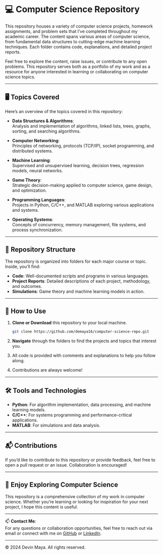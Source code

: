 # 💻 Computer Science Repository

This repository houses a variety of computer science projects, homework assignments, and problem sets that I’ve completed throughout my academic career. The content spans various areas of computer science, from fundamental data structures to cutting-edge machine learning techniques. Each folder contains code, explanations, and detailed project reports.

Feel free to explore the content, raise issues, or contribute to any open problems. This repository serves both as a portfolio of my work and as a resource for anyone interested in learning or collaborating on computer science topics.

---

## 🖥️ Topics Covered

Here’s an overview of the topics covered in this repository:

- **Data Structures & Algorithms**:  
  Analysis and implementation of algorithms, linked lists, trees, graphs, sorting, and searching algorithms.

- **Computer Networking**:  
  Principles of networking, protocols (TCP/IP), socket programming, and distributed systems.

- **Machine Learning**:  
  Supervised and unsupervised learning, decision trees, regression models, neural networks.

- **Game Theory**:  
  Strategic decision-making applied to computer science, game design, and optimization.

- **Programming Languages**:  
  Projects in Python, C/C++, and MATLAB exploring various applications and systems.

- **Operating Systems**:  
  Concepts of concurrency, memory management, file systems, and process synchronization.

---

## 📂 Repository Structure

The repository is organized into folders for each major course or topic. Inside, you’ll find:

- **Code**: Well-documented scripts and programs in various languages.
- **Project Reports**: Detailed descriptions of each project, methodology, and outcomes.
- **Simulations**: Game theory and machine learning models in action.

---

## 🚀 How to Use

1. **Clone or Download** this repository to your local machine.
    ```bash
    git clone https://github.com/demaya16/computer-science-repo.git
    ```

2. **Navigate** through the folders to find the projects and topics that interest you.
3. All code is provided with comments and explanations to help you follow along.
4. Contributions are always welcome!

---

## 🛠️ Tools and Technologies

- **Python**: For algorithm implementation, data processing, and machine learning models.
- **C/C++**: For systems programming and performance-critical applications.
- **MATLAB**: For simulations and data analysis.

---

## 📬 Contributions

If you’d like to contribute to this repository or provide feedback, feel free to open a pull request or an issue. Collaboration is encouraged!

---

## 📖 Enjoy Exploring Computer Science

This repository is a comprehensive collection of my work in computer science. Whether you’re learning or looking for inspiration for your next project, I hope this content is useful.

---

📫 **Contact Me**:  
For any questions or collaboration opportunities, feel free to reach out via email or connect with me on [GitHub](https://github.com/demaya16) or [LinkedIn](https://linkedin.com/in/devin-maya16).

---

© 2024 Devin Maya. All rights reserved.
